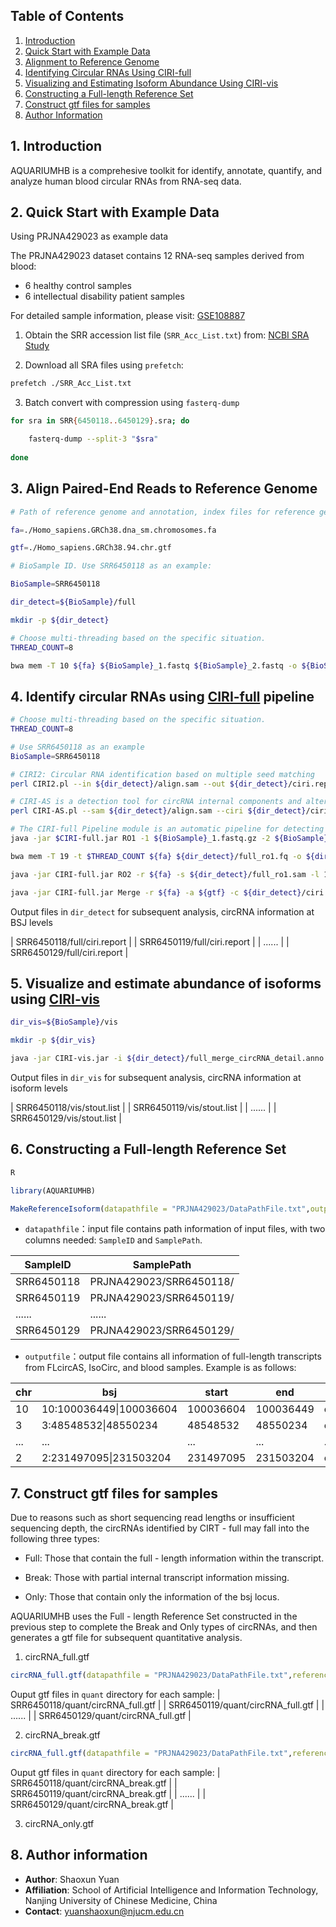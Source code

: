 


## Table of Contents

1. [Introduction](#1-introduction)  
2. [Quick Start with Example Data](#2-quick-start-with-example-data)  
3. [Alignment to Reference Genome](#3-alignment-to-reference-genome)  
4. [Identifying Circular RNAs Using CIRI-full](#4-identifying-circular-rnas-using-ciri-full)  
5. [Visualizing and Estimating Isoform Abundance Using CIRI-vis](#5-visualizing-and-estimating-isoform-abundance-using-ciri-vis)  
6. [Constructing a Full-length Reference Set](#6-constructing-a-full-length-reference-set)
7. [Construct gtf files for samples](#7-construct-gtf-files-for-samples)
8. [Author Information](#8-author-information)

## 1. Introduction

AQUARIUMHB is a comprehesive toolkit for identify, annotate, quantify, and analyze human blood circular RNAs from RNA-seq data. 

## 2. Quick Start with Example Data

Using PRJNA429023 as example data

The PRJNA429023 dataset contains 12 RNA-seq samples derived from blood:

- 6 healthy control samples  
- 6 intellectual disability patient samples  

For detailed sample information, please visit:  [GSE108887](https://www.ncbi.nlm.nih.gov/geo/query/acc.cgi?acc=GSE108887)

1. Obtain the SRR accession list file (`SRR_Acc_List.txt`) from:   [NCBI SRA Study](https://www.ncbi.nlm.nih.gov/Traces/study/?acc=PRJNA429023&o=acc_s%3Aa)  

2. Download all SRA files using ```prefetch```:  
   
```bash
prefetch ./SRR_Acc_List.txt
```

3. Batch convert with compression using ```fasterq-dump```
   
```bash
for sra in SRR{6450118..6450129}.sra; do

	fasterq-dump --split-3 "$sra" 
	   
done
```

## 3. Align Paired-End Reads to Reference Genome

```bash
# Path of reference genome and annotation, index files for reference genome must made first using `bwa index`

fa=./Homo_sapiens.GRCh38.dna_sm.chromosomes.fa

gtf=./Homo_sapiens.GRCh38.94.chr.gtf

# BioSample ID. Use SRR6450118 as an example:

BioSample=SRR6450118

dir_detect=${BioSample}/full

mkdir -p ${dir_detect}

# Choose multi-threading based on the specific situation.
THREAD_COUNT=8 

bwa mem -T 10 ${fa} ${BioSample}_1.fastq ${BioSample}_2.fastq -o ${BioSample}/full/align.sam -t $THREAD_COUNT

```

## 4. Identify circular RNAs using [CIRI-full](https://ciri-cookbook.readthedocs.io/en/latest/CIRI-full.html#) pipeline

```bash
# Choose multi-threading based on the specific situation.
THREAD_COUNT=8 

# Use SRR6450118 as an example
BioSample=SRR6450118

# CIRI2: Circular RNA identification based on multiple seed matching
perl CIRI2.pl --in ${dir_detect}/align.sam --out ${dir_detect}/ciri.report --ref_file ${fa} --anno ${gtf} --thread_num $THREAD_COUNT

# CIRI-AS is a detection tool for circRNA internal components and alternative splicing events.
perl CIRI-AS.pl --sam ${dir_detect}/align.sam --ciri ${dir_detect}/ciri.report --out ${dir_detect}/as --ref_file ${fa} --anno ${gtf} --output_all yes

# The CIRI-full Pipeline module is an automatic pipeline for detecting and reconstructing circRNAs.
java -jar $CIRI-full.jar RO1 -1 ${BioSample}_1.fastq.gz -2 ${BioSample}_2.fastq.gz -o ${dir_detect}/full -t $THREAD_COUNT

bwa mem -T 19 -t $THREAD_COUNT ${fa} ${dir_detect}/full_ro1.fq -o ${dir_detect}/full_ro1.sam -t $THREAD_COUNT

java -jar CIRI-full.jar RO2 -r ${fa} -s ${dir_detect}/full_ro1.sam -l 150 -o ${dir_detect}/full

java -jar CIRI-full.jar Merge -r ${fa} -a ${gtf} -c ${dir_detect}/ciri.report -as ${dir_detect}/as_jav.list -ro ${dir_detect}/full_ro2_info.list -o ${dir_detect}/full

```

Output files in ```dir_detect```  for subsequent analysis, circRNA information at BSJ levels

| SRR6450118/full/ciri.report |
| SRR6450119/full/ciri.report |
| ......                      |
| SRR6450129/full/ciri.report |

## 5. Visualize and estimate abundance of isoforms using [CIRI-vis](https://ciri-cookbook.readthedocs.io/en/latest/CIRI-vis.html)

```bash
dir_vis=${BioSample}/vis

mkdir -p ${dir_vis}

java -jar CIRI-vis.jar -i ${dir_detect}/full_merge_circRNA_detail.anno -l ${dir_detect}/as_library_length.list -d ${dir_vis} -r ${fa} -min 1
```

Output files in ```dir_vis```  for subsequent analysis, circRNA information at isoform levels

| SRR6450118/vis/stout.list |
| SRR6450119/vis/stout.list |
| ......                    |
| SRR6450129/vis/stout.list |

## 6. Constructing a Full-length Reference Set

```r
R

library(AQUARIUMHB)

MakeReferenceIsoform(datapathfile = "PRJNA429023/DataPathFile.txt",outputfile = "ReferenceIsoformFinal.txt")
```

- `datapathfile`：input file contains path information of input files, with two columns needed: `SampleID` and `SamplePath`.

| SampleID   | SamplePath                    |
|------------|-------------------------------|
| SRR6450118 | PRJNA429023/SRR6450118/       |
| SRR6450119 | PRJNA429023/SRR6450119/       |
| ......     | ......                        |
| SRR6450129 | PRJNA429023/SRR6450129/       |


- `outputfile`：output file contains all information of full-length transcripts from FLcircAS, IsoCirc, and blood samples. Example is as follows:

| chr  | bsj                     | start     | end       | isoformID                                                         | strand | exon_count | exon_length | exon_total_length | ReferenceSource                                          |
|------|-------------------------|-----------|-----------|-------------------------------------------------------------------|--------|------------|-------------|-------------------|----------------------------------------------------------|
| 10   | 10:100036449\|100036604 | 100036604 | 100036449 | chr10\|100036449\|100036604\|+                                    | +      | 1          | 156         | 156               | FLcircAS_Liver                                           |
| 3    | 3:48548532\|48550234    | 48548532  | 48550234  | chr3\|48548532,48549864,48550118\|48548537,48549960,48550234\|-   | -      | 3          | 6,97,117    | 220               | Full                                                     |
| ...  | ...                     | ...       | ...       | ...                                                               | ...    | ...        | ...         | ...               | ...                                                      |
| 2    | 2:231497095\|231503204  | 231497095 | 231503204 | chr2\|231497095,231503081\|231497252,231503204\|-                 | -      | 2          | 158,124     | 282               | Full,FLcircAS_HeLa,IsoCirc_SkeletalMuscle,IsoCirc_Testis |

## 7. Construct gtf files for samples
Due to reasons such as short sequencing read lengths or insufficient sequencing depth, the circRNAs identified by CIRT - full may fall into the following three types:

- Full: Those that contain the full - length information within the transcript.

- Break: Those with partial internal transcript information missing.

- Only: Those that contain only the information of the bsj locus.

AQUARIUMHB uses the Full - length Reference Set constructed in the previous step to complete the Break and Only types of circRNAs, and then generates a gtf file for subsequent quantitative analysis.

1. circRNA_full.gtf
```R
circRNA_full.gtf(datapathfile = "PRJNA429023/DataPathFile.txt",referencefile = "ReferenceIsoformFinal.txt")

```
Ouput gtf files in `quant` directory for each sample:
| SRR6450118/quant/circRNA_full.gtf |
| SRR6450119/quant/circRNA_full.gtf |
| ......                            |
| SRR6450129/quant/circRNA_full.gtf |

2. circRNA_break.gtf
```R
circRNA_full.gtf(datapathfile = "PRJNA429023/DataPathFile.txt",referencefile = "ReferenceIsoformFinal.txt")

```
Ouput gtf files in `quant` directory for each sample:
| SRR6450118/quant/circRNA_break.gtf |
| SRR6450119/quant/circRNA_break.gtf |
| ......                            |
| SRR6450129/quant/circRNA_break.gtf |

3. circRNA_only.gtf  

## 8. Author information

* **Author**: Shaoxun Yuan  
* **Affiliation**: School of Artificial Intelligence and Information Technology, Nanjing University of Chinese Medicine, China  
* **Contact**: [yuanshaoxun@njucm.edu.cn](mailto:yuanshaoxun@njucm.edu.cn)  

